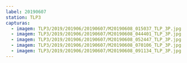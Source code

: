 ```yaml
---
label: 20190607
station: TLP3
capturas:
  - imagem: TLP3/2019/201906/20190607/M20190608_015037_TLP_3P.jpg
  - imagem: TLP3/2019/201906/20190607/M20190608_044401_TLP_3P.jpg
  - imagem: TLP3/2019/201906/20190607/M20190608_052447_TLP_3P.jpg
  - imagem: TLP3/2019/201906/20190607/M20190608_070106_TLP_3P.jpg
  - imagem: TLP3/2019/201906/20190607/M20190608_091134_TLP_3P.jpg
---
```

